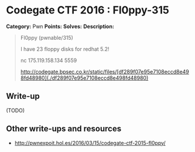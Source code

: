 # Codegate CTF 2016 : Fl0ppy-315

**Category:** Pwn
**Points:**
**Solves:**
**Description:**

> Fl0ppy (pwnable/315)
>
> I have 23 floppy disks for redhat 5.2!
>
>
> nc 175.119.158.134 5559
>
> <http://codegate.bpsec.co.kr/static/files/[df289f07e95e7108eccd8e498fd48980](./df289f07e95e7108eccd8e498fd48980)>


## Write-up

(TODO)

## Other write-ups and resources

* <http://pwnexpoit.hol.es/2016/03/15/codegate-ctf-2015-fl0ppy/>
